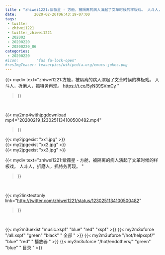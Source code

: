 ```yaml
---
title : "zhiwei1221:紫薇星 - 方舱，被隔离的病人演起了文革时候的样板戏。 人斗人，折磨人，抓特务再现。 "
date:        2020-02-20T06:43:19-07:00
tags:
 - twitter
 - zhiwei1221
 - twitter_zhiwei1221
 - 202002
 - 20200220
 - 20200220_06
categories:
 - 20200220
#icon:        "fas fa-lock-open"
#resImgTeaser: teaserpics/wikipedia.org/emacs-jokes.png
---
```


{{< mydiv text="zhiwei1221:方舱，被隔离的病人演起了文革时候的样板戏。 人斗人，折磨人，抓特务再现。 https://t.co/5yN39SVmCy "
>}}
<br>


{{< my2mp4withjpgdownload mp4="20200219_1230251134100500482.mp4"
>}}

{{< my2jpgexist "xx1.jpg" >}}<br>
{{< my2jpgexist "xx2.jpg" >}}<br>
{{< my2jpgexist "xx3.jpg" >}}<br>



{{< mydiv text="zhiwei1221:紫薇星 - 方舱，被隔离的病人演起了文革时候的样板戏。 人斗人，折磨人，抓特务再现。 "
>}}
<br>

{{< my2linktextonly link="http://twitter.com/zhiwei1221/status/1230251134100500482"
>}}


<br>

{{< my2m3uexist "music.xspf"        "blue"   "red"    "xspf" >}} {{< my2m3uforce "/all.xspf"         "green"  "black"  " 全部 " >}} {{< my2m3uforce "/hot/helpxspf/"    "blue"   "red"    " 播放器 " >}} {{< my2m3uforce "/hot/endothers/"   "green"  "blue"   " 目录 " >}} 
